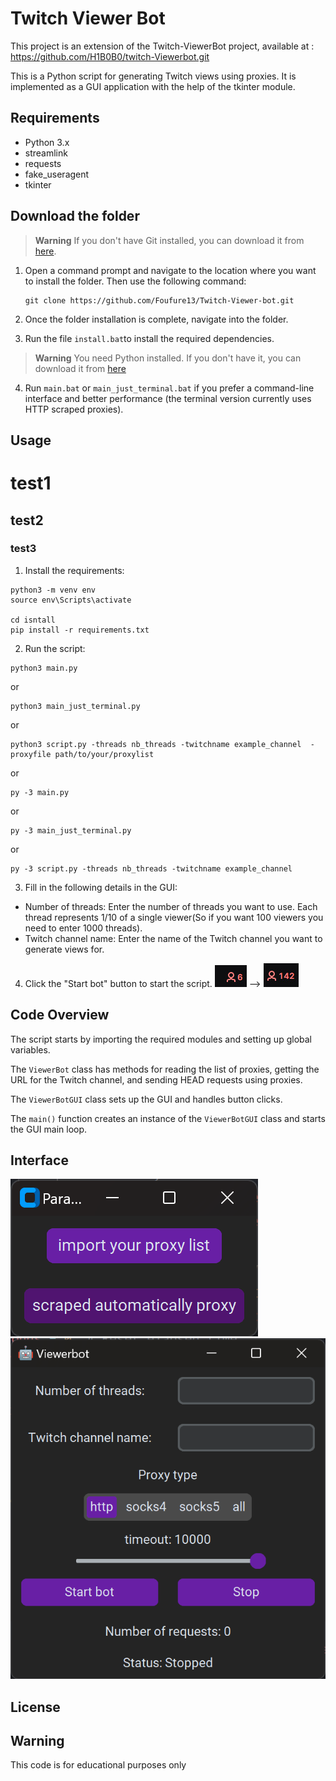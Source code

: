 
# Twitch Viewer Bot
This project is an extension of the Twitch-ViewerBot project, available at : https://github.com/H1B0B0/twitch-Viewerbot.git 

This is a Python script for generating Twitch views using proxies. It is implemented as a GUI application with the help of the tkinter module.

## Requirements

* Python 3.x
* streamlink
* requests
* fake_useragent
* tkinter

## Download the folder

> **Warning**
> If you don't have Git installed, you can download it from [here](https://git-scm.com/download/win).

1. Open a command prompt and navigate to the location where you want to install the folder. Then use the following command:
   ```shell 
   git clone https://github.com/Foufure13/Twitch-Viewer-bot.git
    ```
2. Once the folder installation is complete, navigate into the folder.

3. Run the file ``install.bat``to install the required dependencies. 

> **Warning**
> You need Python installed. If you don't have it, you can download it from [here](https://www.python.org/downloads/)

4. Run ``main.bat`` or ``main_just_terminal.bat`` if you prefer a command-line interface and better performance (the terminal version currently uses HTTP scraped proxies).

## Usage

# test1
## test2
### test3

1. Install the requirements:

```shell
python3 -m venv env
source env\Scripts\activate

cd isntall
pip install -r requirements.txt
```

2. Run the script:

```shell
python3 main.py 
```
or 
```shell
python3 main_just_terminal.py
```
or 
```shell
python3 script.py -threads nb_threads -twitchname example_channel  -proxyfile path/to/your/proxylist
```
or
```shell
py -3 main.py 
```
or 
```shell
py -3 main_just_terminal.py
```
or 
```shell
py -3 script.py -threads nb_threads -twitchname example_channel
```
3. Fill in the following details in the GUI:

* Number of threads: Enter the number of threads you want to use. Each thread represents 1/10 of a single viewer(So if you want 100 viewers you need to enter 1000 threads).
* Twitch channel name: Enter the name of the Twitch channel you want to generate views for.

4. Click the "Start bot" button to start the script.
![](images/6.jpeg) --> ![](images/142.jpeg)

## Code Overview

The script starts by importing the required modules and setting up global variables.

The `ViewerBot` class has methods for reading the list of proxies, getting the URL for the Twitch channel, and sending HEAD requests using proxies.

The `ViewerBotGUI` class sets up the GUI and handles button clicks.

The `main()` function creates an instance of the `ViewerBotGUI` class and starts the GUI main loop.

## Interface
![](images/selectproxy.PNG) ![](images/interface.PNG)
## License


## Warning 

This code is for educational purposes only
